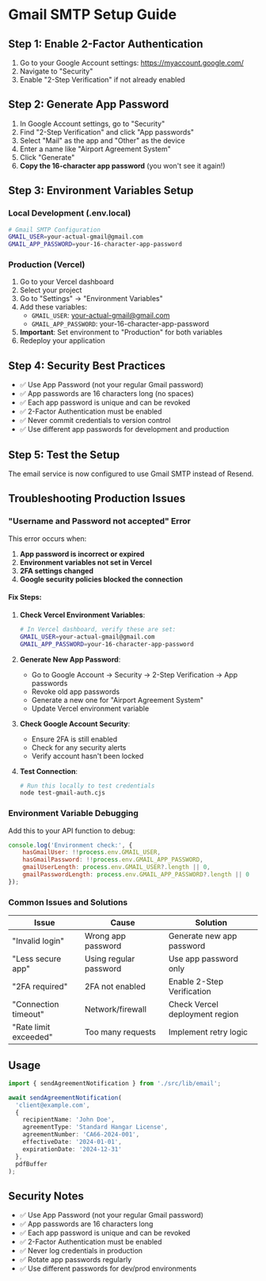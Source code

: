 # Gmail SMTP Setup Guide

## Step 1: Enable 2-Factor Authentication
1. Go to your Google Account settings: https://myaccount.google.com/
2. Navigate to "Security"
3. Enable "2-Step Verification" if not already enabled

## Step 2: Generate App Password
1. In Google Account settings, go to "Security"
2. Find "2-Step Verification" and click "App passwords"
3. Select "Mail" as the app and "Other" as the device
4. Enter a name like "Airport Agreement System"
5. Click "Generate"
6. **Copy the 16-character app password** (you won't see it again!)

## Step 3: Environment Variables Setup

### Local Development (.env.local)
```bash
# Gmail SMTP Configuration
GMAIL_USER=your-actual-gmail@gmail.com
GMAIL_APP_PASSWORD=your-16-character-app-password
```

### Production (Vercel)
1. Go to your Vercel dashboard
2. Select your project
3. Go to "Settings" → "Environment Variables"
4. Add these variables:
   - `GMAIL_USER`: your-actual-gmail@gmail.com
   - `GMAIL_APP_PASSWORD`: your-16-character-app-password
5. **Important**: Set environment to "Production" for both variables
6. Redeploy your application

## Step 4: Security Best Practices
- ✅ Use App Password (not your regular Gmail password)
- ✅ App passwords are 16 characters long (no spaces)
- ✅ Each app password is unique and can be revoked
- ✅ 2-Factor Authentication must be enabled
- ✅ Never commit credentials to version control
- ✅ Use different app passwords for development and production

## Step 5: Test the Setup
The email service is now configured to use Gmail SMTP instead of Resend.

## Troubleshooting Production Issues

### "Username and Password not accepted" Error
This error occurs when:
1. **App password is incorrect or expired**
2. **Environment variables not set in Vercel**
3. **2FA settings changed**
4. **Google security policies blocked the connection**

#### Fix Steps:
1. **Check Vercel Environment Variables**:
   ```bash
   # In Vercel dashboard, verify these are set:
   GMAIL_USER=your-actual-gmail@gmail.com
   GMAIL_APP_PASSWORD=your-16-character-app-password
   ```

2. **Generate New App Password**:
   - Go to Google Account → Security → 2-Step Verification → App passwords
   - Revoke old app passwords
   - Generate a new one for "Airport Agreement System"
   - Update Vercel environment variable

3. **Check Google Account Security**:
   - Ensure 2FA is still enabled
   - Check for any security alerts
   - Verify account hasn't been locked

4. **Test Connection**:
   ```bash
   # Run this locally to test credentials
   node test-gmail-auth.cjs
   ```

### Environment Variable Debugging
Add this to your API function to debug:
```javascript
console.log('Environment check:', {
    hasGmailUser: !!process.env.GMAIL_USER,
    hasGmailPassword: !!process.env.GMAIL_APP_PASSWORD,
    gmailUserLength: process.env.GMAIL_USER?.length || 0,
    gmailPasswordLength: process.env.GMAIL_APP_PASSWORD?.length || 0
});
```

### Common Issues and Solutions

| Issue | Cause | Solution |
|-------|-------|----------|
| "Invalid login" | Wrong app password | Generate new app password |
| "Less secure app" | Using regular password | Use app password only |
| "2FA required" | 2FA not enabled | Enable 2-Step Verification |
| "Connection timeout" | Network/firewall | Check Vercel deployment region |
| "Rate limit exceeded" | Too many requests | Implement retry logic |

## Usage
```typescript
import { sendAgreementNotification } from './src/lib/email';

await sendAgreementNotification(
  'client@example.com',
  {
    recipientName: 'John Doe',
    agreementType: 'Standard Hangar License',
    agreementNumber: 'CA66-2024-001',
    effectiveDate: '2024-01-01',
    expirationDate: '2024-12-31'
  },
  pdfBuffer
);
```

## Security Notes
- ✅ Use App Password (not your regular Gmail password)
- ✅ App passwords are 16 characters long
- ✅ Each app password is unique and can be revoked
- ✅ 2-Factor Authentication must be enabled
- ✅ Never log credentials in production
- ✅ Rotate app passwords regularly
- ✅ Use different passwords for dev/prod environments

